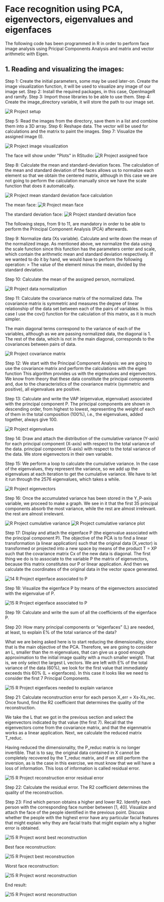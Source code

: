 # Face recognition using PCA, eigenvectors, eigenvalues and eigenfaces

The following code has been programmed in R in order to perform face image analysis using Pricipal Components Analysis and matrix and vector arithmetic with Eigen.

## 1. Reading and visualizing the images:

Step 1: Create the initial parameters, some may be used later-on. Create the image visualization function, it will be used to visualize any image of our image set.
Step 2: Install the required packages, in this case, OpenImageR and ramify.
Step 3: Import those libraries to be able to use them.
Step 4: Create the image_directory variable, it will store the path to our image set.

![R Project setup](https://github.com/MaiteLizarraga/r_eigenfaces_pca/blob/main/capturas/1-set-up.jpg)

Step 5: Read the images from the directory, save them in a list and combine them into a 3D array.
Step 6: Reshape data. The vector will be used for calculations and the matrix to paint the images.
Step 7: Visualize the assigned image (I).

![R Project image visualization](https://github.com/MaiteLizarraga/r_eigenfaces_pca/blob/main/capturas/2-show-assigned-face.jpg)

The face will show under "Plots" in RStudio:
![R Project assigned face](https://github.com/MaiteLizarraga/r_eigenfaces_pca/blob/main/capturas/3-assigned-face.png)

Step 8: Calculate the mean and standard-deviation faces. The calculation of the mean and standard deviation of the faces allows us to normalize each element so that we obtain the centered matrix, although in this case we are not going to perform the calculation manually since we have the scale function that does it automatically.

![R Project mean standard deviation face calculation](https://github.com/MaiteLizarraga/r_eigenfaces_pca/blob/main/capturas/4-mean-face-std-face.jpg)

The mean face:
![R Project mean face](https://github.com/MaiteLizarraga/r_eigenfaces_pca/blob/main/capturas/5-mean-face.png)

The standard deviation face:
![R Project standard deviation face](https://github.com/MaiteLizarraga/r_eigenfaces_pca/blob/main/capturas/6-std-face.png)

The following steps, from 9 to 11, are mandatory in order to be able to perform the Principal Component Analysis (PCA) afterwards.

Step 9: Normalize data (Xs variable). Calculate and write down the mean of the normalized image.
As mentioned above, we normalize the data using the scale function since this function has the parameters center and scale, which contain the arithmetic mean and standard deviation respectively. If we wanted to do it by hand, we would have to perform the following operation:
        > The value of the element minus the mean, divided by the standard deviation.

Step 10: Calculate the mean of the assigned person, normalized.

![R Project data normalization](https://github.com/MaiteLizarraga/r_eigenfaces_pca/blob/main/capturas/7-data-normalization.jpg)

Step 11: Calculate the covariance matrix of the normalized data. The covariance matrix is symmetric and measures the degree of linear relationship of the data set between each of the pairs of variables. In this case I use the cov() function for the calculation of this matrix, as it is much simpler.

The main diagonal terms correspond to the variance of each of the variables, although as we are passing normalized data, the diagonal is 1. The rest of the data, which is not in the main diagonal, corresponds to the covariances between pairs of data.

![R Project covariance matrix](https://github.com/MaiteLizarraga/r_eigenfaces_pca/blob/main/capturas/8-covariance-matrix.jpg)

Step 12: We start with the Principal Component Analysis: we are going to use the covariance matrix and perform the calculations with the eigen function
This algorithm provides us with the eigenvalues and eigenvectors. We know from theory that these data constitute the principal components and, due to the characteristics of the covariance matrix (symmetric and positive), all eigenvalues are positive.

Step 13: Calculate and write the VAP (eigenvalue, eigenvalue) associated with the principal component P. The principal components are shown in descending order, from highest to lowest, representing the weight of each of them in the total composition (100%), i.e., the eigenvalues, added together, always give 100.

![R Project eigenvalues](https://github.com/MaiteLizarraga/r_eigenfaces_pca/blob/main/capturas/9-eigenvalues.jpg)

Step 14: Draw and attach the distribution of the cumulative variance (Y-axis) for each principal component (X-axis) with respect to the total variance of the data. principal component (X-axis) with respect to the total variance of the data. We store eigenvectors in their own variable.

Step 15: We perform a loop to calculate the cumulative variance. In the case of the eigenvalues, they represent the variance, so we add up the eigenvalues at each iteration to get the cumulative variance. We have to let it run through the 2576 eigenvalues, which takes a while. 

![R Project eigenvectors](https://github.com/MaiteLizarraga/r_eigenfaces_pca/blob/main/capturas/10-eigenvectors.jpg)

Step 16: Once the accumulated variance has been stored in the Y_P-axis variable, we proceed to make a graph. We see in it that the first 35 principal components absorb the most variance, while the rest are almost irrelevant. the rest are almost irrelevant.

![R Project cumulative variance](https://github.com/MaiteLizarraga/r_eigenfaces_pca/blob/main/capturas/12-cumulative-variance.jpg)
![R Project cumulative variance plot](https://github.com/MaiteLizarraga/r_eigenfaces_pca/blob/main/capturas/13-cumulative-variance-plot.png)

Step 17: Display and attach the eigenface P (the eigenvalue associated with the principal component P). The objective of the PCA is to find a linear transformation (a linear application) such that the original data (X_vector) is transformed or projected into a new space by means of the product T = XP such that the covariance matrix Cx of the new data is diagonal. The first thing we do is to associate to the variable P the matrix of eigenvectors, because this matrix constitutes our P or linear application. And then we calculate the coordinates of the original data in the vector space generated.

![14 R Project eigenface associated to P](https://github.com/MaiteLizarraga/r_eigenfaces_pca/blob/main/capturas/14-eigenface-associated-to-P.jpg)

Step 18: Visualize the eigenface P by means of the eigenvectors associated with the eigenvalue of P.

![15 R Project eigenface associated to P](https://github.com/MaiteLizarraga/r_eigenfaces_pca/blob/main/capturas/15-eigenface-associated-to-P.png)

Step 19: Calculate and write the sum of all the coefficients of the eigenface P.

Step 20: How many principal components or “eigenfaces” (L) are needed, at least, to explain E% of the total variance of the data? 

What we are being asked here is to start reducing the dimensionality, since that is the main objective of the PCA. Therefore, we are going to consider an L, smaller than the m eigenvalues, that can give us a good enough approximation to the initial image quality with a much smaller weight. That is, we only select the largest L vectors. We are left with E% of the total variance of the data (60%), we look for the first value that immediately exceeds this 60% (L = eigenfaces). In this case it looks like we need to consider the first 7 Principal Components.

![15 R Project eigenfaces needed to explain variance](https://github.com/MaiteLizarraga/r_eigenfaces_pca/blob/main/capturas/16-eigenfaces-needed-to-explain-variance.jpg)

Step 21: Calculate reconstruction error for each person X_err = Xs-Xs_rec. Once found, find the R2 coefficient that determines the quality of the reconstruction.

We take the L that we got in the previous section and select the eigenvectors indicated by that value (the first 7). Recall that the eigenvectors come from the covariance matrix, and that the eigenmatrix works as a linear application. Next, we calculate the reduced matrix T_reduc.

Having reduced the dimensionality, the P_reduc matrix is no longer invertible. That is to say, the original data contained in X cannot be completely recovered by the T_reduc matrix, and if we still perform the inversion, as is the case in this exercise, we must know that we will have a loss of information. This loss of information is called residual error.

![15 R Project reconstruction error residual error](https://github.com/MaiteLizarraga/r_eigenfaces_pca/blob/main/capturas/17-reconstruction-error.jpg)

Step 22: Calculate the residual error. The R2 coefficient determines the quality of the reconstruction.

Step 23: Find which person obtains a higher and lower R2. Identify each person with the corresponding face number between [1, 40].  Visualize and attach the face of the people identified in the previous point. Discuss whether the people with the highest error have any particular facial features that might explain why they are facial traits that might explain why a higher error is obtained.

![15 R Project worst best reconstruction](https://github.com/MaiteLizarraga/r_eigenfaces_pca/blob/main/capturas/18-best-worst-reconstruction.jpg)

Best face reconstruction:

![15 R Project best reconstruction](https://github.com/MaiteLizarraga/r_eigenfaces_pca/blob/main/capturas/19-best-reconstruction.png)

Worst face reconstruction:

![15 R Project worst reconstruction](https://github.com/MaiteLizarraga/r_eigenfaces_pca/blob/main/capturas/20-worst-reconstruction.png)

End result:

![15 R Project worst reconstruction](https://github.com/MaiteLizarraga/r_eigenfaces_pca/blob/main/capturas/21-end-result.jpg)
